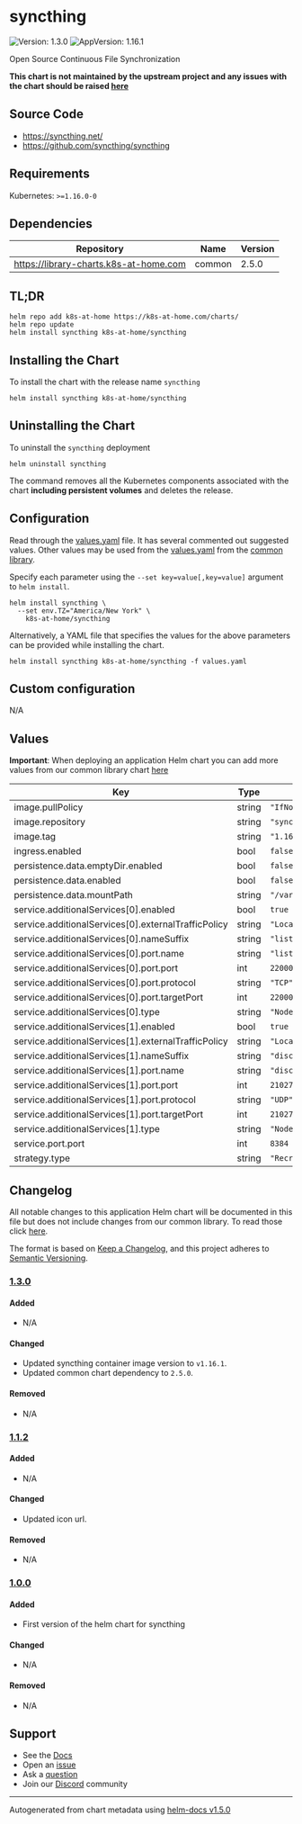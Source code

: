 # syncthing

![Version: 1.3.0](https://img.shields.io/badge/Version-1.1.2-informational?style=flat-square) ![AppVersion: 1.16.1](https://img.shields.io/badge/AppVersion-1.15.1-informational?style=flat-square)

Open Source Continuous File Synchronization

**This chart is not maintained by the upstream project and any issues with the chart should be raised [here](https://github.com/k8s-at-home/charts/issues/new/choose)**

## Source Code

- <https://syncthing.net/>
- <https://github.com/syncthing/syncthing>

## Requirements

Kubernetes: `>=1.16.0-0`

## Dependencies

| Repository                             | Name   | Version |
| -------------------------------------- | ------ | ------- |
| https://library-charts.k8s-at-home.com | common | 2.5.0   |

## TL;DR

```console
helm repo add k8s-at-home https://k8s-at-home.com/charts/
helm repo update
helm install syncthing k8s-at-home/syncthing
```

## Installing the Chart

To install the chart with the release name `syncthing`

```console
helm install syncthing k8s-at-home/syncthing
```

## Uninstalling the Chart

To uninstall the `syncthing` deployment

```console
helm uninstall syncthing
```

The command removes all the Kubernetes components associated with the chart **including persistent volumes** and deletes the release.

## Configuration

Read through the [values.yaml](./values.yaml) file. It has several commented out suggested values.
Other values may be used from the [values.yaml](https://github.com/k8s-at-home/library-charts/tree/main/charts/stable/common/values.yaml) from the [common library](https://github.com/k8s-at-home/library-charts/tree/main/charts/stable/common).

Specify each parameter using the `--set key=value[,key=value]` argument to `helm install`.

```console
helm install syncthing \
  --set env.TZ="America/New York" \
    k8s-at-home/syncthing
```

Alternatively, a YAML file that specifies the values for the above parameters can be provided while installing the chart.

```console
helm install syncthing k8s-at-home/syncthing -f values.yaml
```

## Custom configuration

N/A

## Values

**Important**: When deploying an application Helm chart you can add more values from our common library chart [here](https://github.com/k8s-at-home/library-charts/tree/main/charts/stable/common)

| Key                                                 | Type   | Default                 | Description |
| --------------------------------------------------- | ------ | ----------------------- | ----------- |
| image.pullPolicy                                    | string | `"IfNotPresent"`        |             |
| image.repository                                    | string | `"syncthing/syncthing"` |             |
| image.tag                                           | string | `"1.16.1"`              |             |
| ingress.enabled                                     | bool   | `false`                 |             |
| persistence.data.emptyDir.enabled                   | bool   | `false`                 |             |
| persistence.data.enabled                            | bool   | `false`                 |             |
| persistence.data.mountPath                          | string | `"/var/syncthing"`      |             |
| service.additionalServices[0].enabled               | bool   | `true`                  |             |
| service.additionalServices[0].externalTrafficPolicy | string | `"Local"`               |             |
| service.additionalServices[0].nameSuffix            | string | `"listen"`              |             |
| service.additionalServices[0].port.name             | string | `"listen"`              |             |
| service.additionalServices[0].port.port             | int    | `22000`                 |             |
| service.additionalServices[0].port.protocol         | string | `"TCP"`                 |             |
| service.additionalServices[0].port.targetPort       | int    | `22000`                 |             |
| service.additionalServices[0].type                  | string | `"NodePort"`            |             |
| service.additionalServices[1].enabled               | bool   | `true`                  |             |
| service.additionalServices[1].externalTrafficPolicy | string | `"Local"`               |             |
| service.additionalServices[1].nameSuffix            | string | `"discovery"`           |             |
| service.additionalServices[1].port.name             | string | `"discovery"`           |             |
| service.additionalServices[1].port.port             | int    | `21027`                 |             |
| service.additionalServices[1].port.protocol         | string | `"UDP"`                 |             |
| service.additionalServices[1].port.targetPort       | int    | `21027`                 |             |
| service.additionalServices[1].type                  | string | `"NodePort"`            |             |
| service.port.port                                   | int    | `8384`                  |             |
| strategy.type                                       | string | `"Recreate"`            |             |

## Changelog

All notable changes to this application Helm chart will be documented in this file but does not include changes from our common library. To read those click [here](https://github.com/k8s-at-home/library-charts/tree/main/charts/stable/common#changelog).

The format is based on [Keep a Changelog](https://keepachangelog.com/en/1.0.0/), and this project adheres to [Semantic Versioning](https://semver.org/spec/v2.0.0.html).

### [1.3.0]

#### Added

- N/A

#### Changed

- Updated syncthing container image version to `v1.16.1`.
- Updated common chart dependency to `2.5.0`.

#### Removed

- N/A

### [1.1.2]

#### Added

- N/A

#### Changed

- Updated icon url.

#### Removed

- N/A

### [1.0.0]

#### Added

- First version of the helm chart for syncthing

#### Changed

- N/A

#### Removed

- N/A

[1.3.0]: #1.3.0
[1.1.2]: #1.1.2
[1.0.0]: #1.0.0

## Support

- See the [Docs](https://docs.k8s-at-home.com/our-helm-charts/getting-started/)
- Open an [issue](https://github.com/k8s-at-home/charts/issues/new/choose)
- Ask a [question](https://github.com/k8s-at-home/organization/discussions)
- Join our [Discord](https://discord.gg/sTMX7Vh) community

---

Autogenerated from chart metadata using [helm-docs v1.5.0](https://github.com/norwoodj/helm-docs/releases/v1.5.0)
